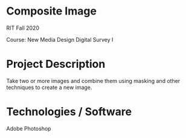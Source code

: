 # Composite Image

RIT Fall 2020

Course: New Media Design Digital Survey I

# Project Description

Take two or more images and combine them using masking and other techniques to create a new image.

# Technologies / Software

Adobe Photoshop
